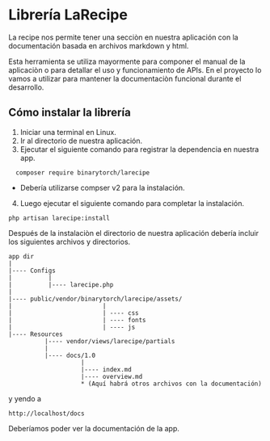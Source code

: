 # Librería LaRecipe

La recipe nos permite tener una secciòn en nuestra aplicación con la documentación
basada en archivos markdown y html.

Esta herramienta se utiliza mayormente para componer el manual de la aplicaciòn o para detallar el uso y funcionamiento de APIs. En el proyecto lo vamos a utilizar para mantener la documentaciòn funcional durante el desarrollo.

## Cómo instalar la librería

   1. Iniciar una terminal en Linux.
   2. Ir al directorio de nuestra aplicación.
   3. Ejecutar el siguiente comando para registrar la dependencia en nuestra app.
   
   ~~~ 
     composer require binarytorch/larecipe
   ~~~

  - Debería utilizarse compser v2 para la instalación.

   4. Luego ejecutar el siguiente comando para completar la instalación.

   ~~~
   php artisan larecipe:install
   ~~~

   Después de la instalaciòn el directorio de nuestra aplicación debería incluir los siguientes archivos y directorios.

   ~~~
   app dir 
   |
   |---- Configs
   |          |
   |          |---- larecipe.php
   |
   |---- public/vendor/binarytorch/larecipe/assets/
   |                         |
   |                         | ---- css
   |                         | ---- fonts
   |                         | ---- js
   |---- Resources
             |---- vendor/views/larecipe/partials
             |
             |---- docs/1.0
                       |
                       |---- index.md
                       |---- overview.md
                       * (Aquí habrá otros archivos con la documentación)
   ~~~
                     
   y yendo a 

   ~~~ 
   http://localhost/docs
   ~~~

   Deberíamos poder ver la documentación de la app.


   


